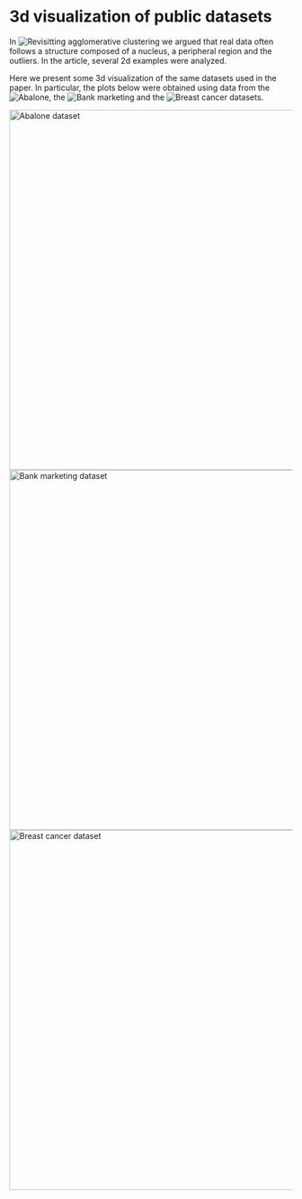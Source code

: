 # 3d visualization of public datasets

In ![Revisitting agglomerative clustering](https://arxiv.org/abs/2005.07995) we argued that real data often follows a structure composed of a nucleus, a peripheral region and the outliers. In the article, several 2d examples were analyzed.

Here we present some 3d visualization of the same datasets used in the paper. In particular, the plots below were obtained using data from the ![Abalone](https://archive.ics.uci.edu/ml/datasets/abalone), the ![Bank marketing](https://archive.ics.uci.edu/ml/datasets/Bank+Marketing) and the ![Breast cancer](https://archive.ics.uci.edu/ml/datasets/Breast+Cancer+Wisconsin+(Diagnostic)) datasets.

<a href="https://archive.ics.uci.edu/ml/datasets/abalone">
<img src="https://github.com/ericktokuda/hieclust/raw/master/animations/abalone_055.gif" title="Abalone dataset" width="640">
</a>

<a href="https://archive.ics.uci.edu/ml/datasets/Bank+Marketing">
<img src="https://github.com/ericktokuda/hieclust/raw/master/animations/bank_marketing_430.gif" title="Bank marketing dataset" width="640">
</a>

<a href="https://archive.ics.uci.edu/ml/datasets/Breast+Cancer+Wisconsin+(Diagnostic)">
<img src="https://github.com/ericktokuda/hieclust/raw/master/animations/cancer_555.gif" title="Breast cancer dataset" width="640">
</a>

